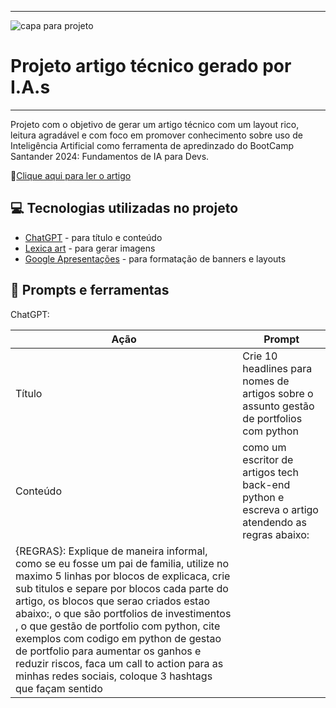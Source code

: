 
---

![capa para projeto](https://github.com/ofabiosoares/artigotecnico-ia-portfolioscompython/assets/147347105/37633aa7-e4c2-4d0a-a7ad-e3379e156244)




# Projeto artigo técnico gerado por I.A.s

---

Projeto com o objetivo de gerar um artigo técnico com um layout rico, leitura agradável e com foco em promover conhecimento sobre uso de Inteligência Artificial como ferramenta de apredinzado do BootCamp Santander 2024: Fundamentos de IA para Devs. 

📕[Clique aqui para ler o artigo](https://github.com/ofabiosoares/ebook-chatgpt/blob/main/ebook.pdf)


## 💻 Tecnologias utilizadas no projeto

* [ChatGPT](https://chat.openai.com) - para título e conteúdo
* [Lexica art](https://lexica.art ) - para gerar imagens 
* [Google Apresentações](https://www.google.com/intl/pt-BR/slides/about/) - para formatação de banners e layouts

## 📄 Prompts e ferramentas

ChatGPT:

| Ação     | Prompt              |
| ---------|---------------------|
| Título   | Crie 10 headlines para nomes de artigos sobre o assunto gestão de portfolios com python |
| Conteúdo |como um escritor de artigos tech back-end python e escreva o artigo atendendo as regras abaixo:
{REGRAS}: Explique de maneira informal, como se eu fosse um pai de familia, utilize no maximo 5 linhas por blocos de explicaca, crie sub titulos e separe por blocos cada parte do artigo, os blocos que serao criados estao abaixo:, o que são portfolios de investimentos , o que gestão de portfolio com python, cite exemplos com codigo em python de gestao de portfolio para aumentar os ganhos e reduzir riscos, faca um call to action para as minhas redes sociais, coloque 3 hashtags que façam sentido|

